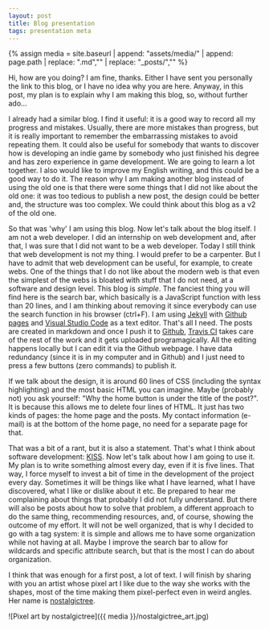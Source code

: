 ```yaml
---
layout: post
title: Blog presentation
tags: presentation meta
---
```


{% assign media = site.baseurl | append: "assets/media/" | append:  page.path | replace: ".md","" | replace: "_posts/",""  %}

Hi, how are you doing? I am fine, thanks. Either I have sent you personally the link to this blog, or I have no idea why you are here. Anyway, in this post, my plan is to explain why I am making this blog, so, without further ado...

I already had a similar blog. I find it useful: it is a good way to record all my progress and mistakes. Usually, there are more mistakes than progress, but it is really important to remember the embarrassing mistakes to avoid repeating them. It could also be useful for somebody that wants to discover how is developing an indie game by somebody who just finished his degree and has zero experience in game development. We are going to learn a lot together. I also would like to improve my English writing, and this could be a good way to do it. The reason why I am making another blog instead of using the old one is that there were some things that I did not like about the old one: it was too tedious to publish a new post, the design could be better and, the structure was too complex. We could think about this blog as a v2 of the old one.

So that was 'why' I am using this blog. Now let's talk about the blog itself. I am not a web developer. I did an internship on web development and, after that, I was sure that I did not want to be a web developer. Today I still think that web development is not my thing. I would prefer to be a carpenter. But I have to admit that web development can be useful, for example, to create webs. One of the things that I do not like about the modern web is that even the simplest of the webs is bloated with stuff that I do not need, at a software and design level. This blog is *simple*. The fanciest thing you will find here is the search bar, which basically is a JavaScript function with less than 20 lines, and I am thinking about removing it since everybody can use the search function in his browser (ctrl+F). I am using [Jekyll](https://jekyllrb.com/) with [Github pages](https://pages.github.com/) and [Visual Studio Code](https://code.visualstudio.com/) as a text editor. That's all I need. The posts are created in markdown and once I push it to [Github](https://github.com/), [Travis CI](https://travis-ci.org/) takes care of the rest of the work and it gets uploaded programagically. All the editing happens locally but I can edit it via the Github webpage. I have data redundancy (since it is in my computer and in Github) and I just need to press a few buttons (zero commands) to publish it.

If we talk about the design, it is around 60 lines of CSS (including the syntax highlighting) and the most basic HTML you can imagine. Maybe (probably not) you ask yourself: "Why the home button is under the title of the post?". It is because this allows me to delete four lines of HTML. It just has two kinds of pages: the home page and the posts. My contact information (e-mail) is at the bottom of the home page, no need for a separate page for that.

That was a bit of a rant, but it is also a statement. That's what I think about software development: [KISS](https://en.wikipedia.org/wiki/KISS_principle). Now let's talk about how I am going to use it. My plan is to write something almost every day, even if it is five lines. That way, I force myself to invest a bit of time in the development of the project every day. Sometimes it will be things like what I have learned, what I have discovered, what I like or dislike about it etc. Be prepared to hear me complaining about things that probably I did not fully understand. But there will also be posts about how to solve that problem, a different approach to do the same thing,  recommending resources, and, of course, showing the outcome of my effort. It will not be well organized, that is why I decided to go with a tag system: it is simple and allows me to have some organization while not having at all. Maybe I improve the search bar to allow for wildcards and specific attribute search, but that is the most I can do about organization.

I think that was enough for a first post, a lot of text. I will finish by sharing with you an artist whose pixel art I like due to 
the way she works with the shapes, most of the time making them pixel-perfect even in weird angles. Her name is [nostalgictree](https://www.instagram.com/nostalgictree/).


![Pixel art by nostalgictree]({{ media }}/nostalgictree_art.jpg)

